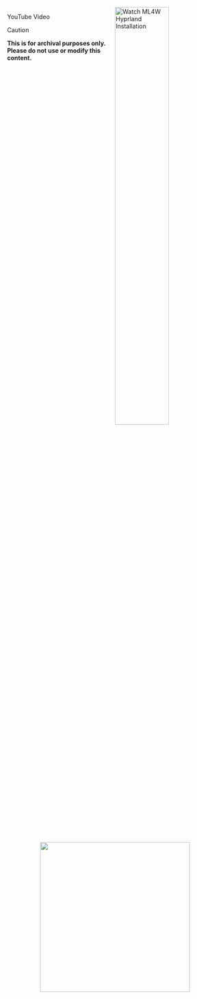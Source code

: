 <a href="https://www.youtube.com/watch?v=siy2vL94yd0" target="_blank">
  <img
    src="https://img.youtube.com/vi/siy2vL94yd0/default.jpg"
    alt="Watch ML4W Hyprland Installation"
    width="50%"
    align="right"
  />
</a>


YouTube Video 


> [!CAUTION]
> **This is for archival purposes only. Please do not use or modify this content.**

<br>

<p align="center">
<a href="https://discord.com/invite/8NJWstnUHd">
<img src="https://invidget.switchblade.xyz/8NJWstnUHd" width="350">
</a>
</p>
